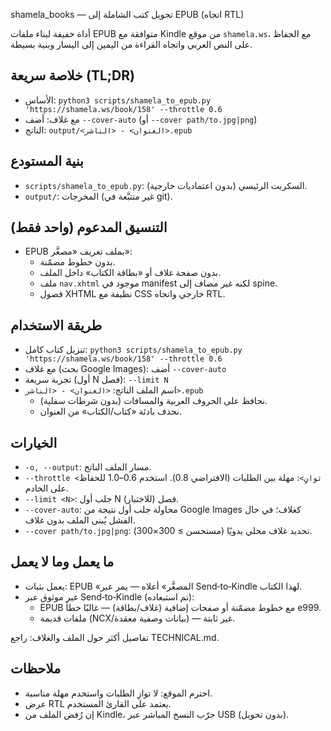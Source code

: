 shamela_books — تحويل كتب الشاملة إلى EPUB (اتجاه RTL)

أداة خفيفة لبناء ملفات EPUB متوافقة مع Kindle من موقع `shamela.ws`، مع الحفاظ على النص العربي واتجاه القراءة من اليمين إلى اليسار وبنية بسيطة.

## خلاصة سريعة (TL;DR)
- الأساس: `python3 scripts/shamela_to_epub.py 'https://shamela.ws/book/158' --throttle 0.6`
- مع غلاف: أضف `--cover-auto` (أو `--cover path/to.jpg|png`)
- الناتج: `output/<العنوان> - <الناشر>.epub`

## بنية المستودع
- `scripts/shamela_to_epub.py`: السكربت الرئيسي (بدون اعتماديات خارجية).
- `output/`: المخرجات (غير متتبَّعة في git).

## التنسيق المدعوم (واحد فقط)
- EPUB بملف تعريف «مصغَّر»:
  - بدون خطوط مضمّنة.
  - بدون صفحة غلاف أو «بطاقة الكتاب» داخل الملف.
  - ملف `nav.xhtml` موجود في manifest لكنه غير مضاف إلى spine.
  - فصول XHTML نظيفة مع CSS خارجي واتجاه RTL.

## طريقة الاستخدام
- تنزيل كتاب كامل: `python3 scripts/shamela_to_epub.py 'https://shamela.ws/book/158' --throttle 0.6`
- مع غلاف (بحث Google Images): أضف `--cover-auto`
- تجربة سريعة (أول N فصل): `--limit N`
- اسم الملف الناتج: `<العنوان> - <الناشر>.epub`
  - نحافظ على الحروف العربية والمسافات (بدون شرطات سفلية).
  - نحذف بادئة «كتاب/الكتاب» من العنوان.

## الخيارات
- `-o, --output`: مسار الملف الناتج.
- `--throttle <ثوانٍ>`: مهلة بين الطلبات (الافتراضي 0.8). استخدم 0.6–1.0 للحفاظ على الخادم.
- `--limit <N>`: جلب أول N فصل (للاختبار).
- `--cover-auto`: محاولة جلب أول نتيجة من Google Images كغلاف؛ في حال الفشل يُبنى الملف بدون غلاف.
- `--cover path/to.jpg|png`: تحديد غلاف محلي يدويًا (مستحسن ≥ 300×300).

## ما يعمل وما لا يعمل
- يعمل بثبات: EPUB «المصغَّر» أعلاه — يمر عبر Send‑to‑Kindle لهذا الكتاب.
- غير موثوق عبر Send‑to‑Kindle (تم استبعاده):
  - EPUB مع خطوط مضمّنة أو صفحات إضافية (غلاف/بطاقة) — غالبًا خطأ e999.
  - ملفات قديمة (NCX/بيانات وصفية معقدة) — غير ثابتة.

تفاصيل أكثر حول الملف والغلاف: راجع TECHNICAL.md.

## ملاحظات
- احترم الموقع: لا توازِ الطلبات واستخدم مهلة مناسبة.
- عرض RTL يعتمد على القارئ المستخدم.
- إن رُفض الملف من Kindle، جرّب النسخ المباشر عبر USB (بدون تحويل).
